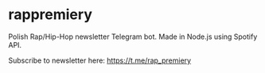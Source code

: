 # rappremiery
Polish Rap/Hip-Hop newsletter Telegram bot. Made in Node.js using Spotify API.


Subscribe to newsletter here: https://t.me/rap_premiery
